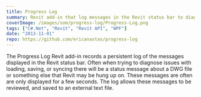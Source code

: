 ```yaml
---
title: Progress Log
summary: Revit add-in that log messages in the Revit status bar to diagnose issues with a model
coverImage: /images/som/progress-log/Progress-Log.png
tags: ["C#.Net", "Revit", "Revit API", "WPF"]
date: "2013-11-01"
repo: https://github.com/ericanastas/progress-log
---
```


The Progress Log Revit add-in records a persistent log of the messages displayed in the Revit status bar. Often when trying to diagnose issues with loading, saving, or syncing there will be a status message about a DWG file or something else that Revit may be hung up on. These messages are often are only displayed for a few seconds. The log allows these messages to be reviewed, and saved to an external text file.

